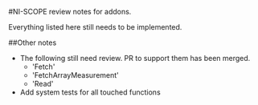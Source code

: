 #NI-SCOPE review notes for addons.

Everything listed here still needs to be implemented.

##Other notes

* The following still need review. PR to support them has been merged.
    * 'Fetch'
    * 'FetchArrayMeasurement'
    * 'Read'
* Add system tests for all touched functions

